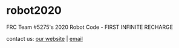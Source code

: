 # robot2020
FRC Team #5275's 2020 Robot Code - FIRST INFINITE RECHARGE

contact us: [our website](https://www.timebots5275.com) | [email](mailto:team@timebots5275.com)
